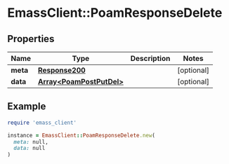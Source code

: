 # EmassClient::PoamResponseDelete

## Properties

| Name | Type | Description | Notes |
| ---- | ---- | ----------- | ----- |
| **meta** | [**Response200**](Response200.md) |  | [optional] |
| **data** | [**Array&lt;PoamPostPutDel&gt;**](PoamPostPutDel.md) |  | [optional] |

## Example

```ruby
require 'emass_client'

instance = EmassClient::PoamResponseDelete.new(
  meta: null,
  data: null
)
```

